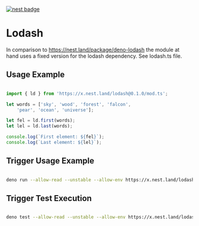 [![nest badge](https://nest.land/badge.svg)](https://nest.land/package/lodash)

# Lodash
In comparison to https://nest.land/package/deno-lodash the module at hand uses a fixed version for the lodash dependency. See lodash.ts file.

## Usage Example

```ts

import { ld } from 'https://x.nest.land/lodash@0.1.0/mod.ts';

let words = ['sky', 'wood', 'forest', 'falcon', 
    'pear', 'ocean', 'universe'];

let fel = ld.first(words);
let lel = ld.last(words);

console.log(`First element: ${fel}`);
console.log(`Last element: ${lel}`);

```

## Trigger Usage Example

```sh

deno run --allow-read --unstable --allow-env https://x.nest.land/lodash@0.1.0/usage-example.ts

```

## Trigger Test Execution

```sh

deno test --allow-read --unstable --allow-env https://x.nest.land/lodash@0.1.0/test.ts
  
```

